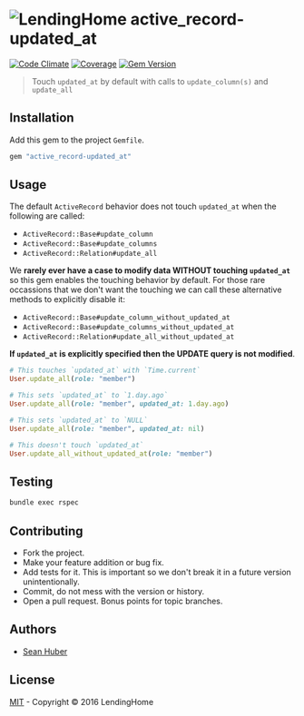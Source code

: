 # ![LendingHome](https://cloud.githubusercontent.com/assets/2419/19467866/7efa93a8-94c8-11e6-93e7-4375dbb8a7bc.png) active_record-updated_at
[![Code Climate](https://codeclimate.com/github/LendingHome/active_record-updated_at/badges/gpa.svg)](https://codeclimate.com/github/LendingHome/active_record-updated_at) [![Coverage](https://codeclimate.com/github/LendingHome/active_record-updated_at/badges/coverage.svg)](https://codeclimate.com/github/LendingHome/active_record-updated_at) [![Gem Version](https://badge.fury.io/rb/active_record-updated_at.svg)](http://badge.fury.io/rb/active_record-updated_at)

> Touch `updated_at` by default with calls to `update_column(s)` and `update_all`

## Installation

Add this gem to the project `Gemfile`.

```ruby
gem "active_record-updated_at"
```

## Usage

The default `ActiveRecord` behavior does not touch `updated_at` when the following are called:

* `ActiveRecord::Base#update_column`
* `ActiveRecord::Base#update_columns`
* `ActiveRecord::Relation#update_all`

We **rarely ever have a case to modify data WITHOUT touching `updated_at`** so this gem enables the touching behavior by default. For those rare occassions that we don't want the touching we can call these alternative methods to explicitly disable it:

* `ActiveRecord::Base#update_column_without_updated_at`
* `ActiveRecord::Base#update_columns_without_updated_at`
* `ActiveRecord::Relation#update_all_without_updated_at`

**If `updated_at` is explicitly specified then the UPDATE query is not modified**.

```ruby
# This touches `updated_at` with `Time.current`
User.update_all(role: "member")

# This sets `updated_at` to `1.day.ago`
User.update_all(role: "member", updated_at: 1.day.ago)

# This sets `updated_at` to `NULL`
User.update_all(role: "member", updated_at: nil)

# This doesn't touch `updated_at`
User.update_all_without_updated_at(role: "member")
```

## Testing

```bash
bundle exec rspec
```

## Contributing

* Fork the project.
* Make your feature addition or bug fix.
* Add tests for it. This is important so we don't break it in a future version unintentionally.
* Commit, do not mess with the version or history.
* Open a pull request. Bonus points for topic branches.

## Authors

* [Sean Huber](https://github.com/shuber)

## License

[MIT](https://github.com/lendinghome/active_record-updated_at/blob/master/LICENSE) - Copyright © 2016 LendingHome
